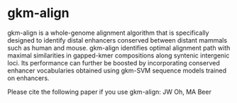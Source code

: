 # gkm-align
gkm-align is a whole-genome alignment algorithm that is specifically designed to identify distal enhancers conserved between distant mammals such as human and mouse. gkm-align identifies optimal alignment path with maximal similarities in gapped-kmer compositions along syntenic intergenic loci. Its performance can further be boosted by incorporating conserved enhancer vocabularies obtained using gkm-SVM sequence models trained on enhancers. 

Please cite the following paper if you use gkm-align:
JW Oh, MA Beer  

